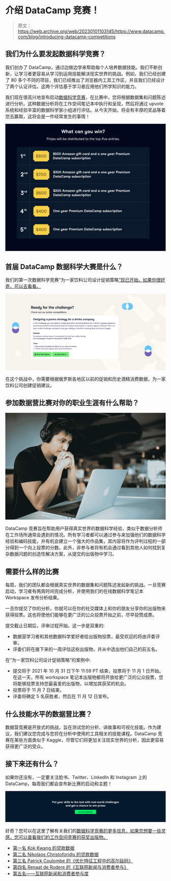# 介绍 DataCamp 竞赛！

> 原文：<https://web.archive.org/web/20230101103145/https://www.datacamp.com/blog/introducing-datacamp-competitions>

## 我们为什么要发起数据科学竞赛？

我们创办了 DataCamp，通过边做边学来帮助每个人培养数据技能。我们不断创新，让学习者更容易从学习到运用技能解决现实世界的挑战。例如，我们已经创建了 80 多个不同的项目，我们已经推出了浏览器内工具工作区，并且我们已经设计了两个认证评估，这两个评估基于学习者应用他们所学知识的能力。

我们现在很高兴地宣布启动[数据科学竞赛](https://web.archive.org/web/20220705003324/https://app.datacamp.com/learn/competitions)，在比赛中，您将根据数据集和问题陈述进行分析。这种数据分析将在工作空间笔记本中执行和呈现，然后将通过 upvote 系统和经验丰富的数据科学家小组进行评估。从今天开始，将会有丰厚的奖品等着您去赢取，这将会是一件经常发生的事情！

![](img/4841e7ad35e912337ccebfbf92bb280d.png)

## 首届 DataCamp 数据科学大赛是什么？

我们的第一次数据科学竞赛“为一家饮料公司设计促销策略[”现已开始，如果你很好奇，可以去看看。](https://web.archive.org/web/20220705003324/https://app.datacamp.com/learn/competitions/russian-alcohol-promotions)

![](img/d2f8c0d4d9d00be50e55962af50d2892.png)

在这个挑战中，你需要根据俄罗斯各地区以前的促销和历史酒精消费数据，为一家饮料公司创建促销建议。

## 参加数据营比赛对你的职业生涯有什么帮助？

![](img/d5ccf203291ac65013c1dc1569ca0db4.png)

DataCamp 竞赛旨在帮助用户获得真实世界的数据科学经验，类似于数据分析师在工作场所通常会遇到的情况。所有学习者都可以通过参与来加强他们的数据科学经验和编码技能，并有机会建立一个强大的作品集，其内容将作为评判过程的一部分得到一个向上投票的分数。此外，非参与者将有机会通过看到其他人如何找到复杂数据问题的创造性解决方案，从提交的出版物中学习。

## 需要什么样的比赛

每周，我们的团队都会根据真实世界的数据集和问题陈述发起新的挑战。一旦竞赛启动，学习者有两周时间完成分析，并使用我们的在线数据科学笔记本 Workspace 发布分析结果。

一旦你提交了你的分析，你就可以在你的社交媒体上和你的朋友分享你的出版物来获得投票。这也将使他们能够在更广泛的公众投票开始之前，尽早投赞成票。

提交截止日期后，评审过程开始。这一步是双重的:

*   数据营学习者和其他数据科学爱好者给出版物投票，最受欢迎的将由评委评审。
*   评委们将在接下来的一周评估这些出版物，并从中选出他们自己的前五名。

在“为一家饮料公司设计促销策略”的案例中:

*   提交将于 2021 年 10 月 31 日下午 11:59 PT 结束，投票将于 11 月 1 日开始。在这一天，所有 workspace 笔记本出版物都将开放给更广泛的公众投票，您将能够投票支持您最喜爱的出版物，以增加其获奖的机会。
*   投票将于 11 月 7 日结束。
*   评委将确定 5 名获胜者，然后在 11 月 12 日宣布。

## 什么技能水平的数据营比赛？

数据营竞赛是开放式的挑战，旨在测试您的分析、讲故事和可视化技能。作为建议，我们建议您完成与您将在分析中使用的工具相关的技能课程。DataCamp 竞赛在某些方面类似于 Kaggle，尽管它们将更加关注现实世界的分析，因此更容易获得更广泛的受众。

## 接下来还有什么？

如果你还没有，一定要关注脸书、Twitter、LinkedIn 和 Instagram 上的 DataCamp，每周我们都会宣布新比赛的启动和主题！

[![](img/650fcd0ecdf8b4e184ebbbd59f8e8f31.png)](https://web.archive.org/web/20220705003324/https://app.datacamp.com/learn/competitions)

好奇？您可以在这里了解有关我们的[数据科学竞赛的更多信息，如果您想要一些灵感，您可以查看我们的工作空间竞赛的获奖出版物。](https://web.archive.org/web/20220705003324/https://support.datacamp.com/hc/en-us/articles/4410791195031)

*   [第一名 Kok Kwang 的贷款数据](https://web.archive.org/web/20220705003324/https://tinyurl.com/5cfv44k7)
*   [第二名 Nikolaos Christoforidis 的贷款数据](https://web.archive.org/web/20220705003324/https://tinyurl.com/4sz37tww)
*   [第三名 Patrick Coulombe 的《优化特征工程中的高尔砝码》](https://web.archive.org/web/20220705003324/https://tinyurl.com/sazjdemc)
*   [第四名 Renaat de Rudere 的《互联网新闻与消费者参与》](https://web.archive.org/web/20220705003324/https://tinyurl.com/xcfx3aks)
*   [第五名——互联网新闻和消费者参与度](https://web.archive.org/web/20220705003324/https://tinyurl.com/cm6nxsbx)